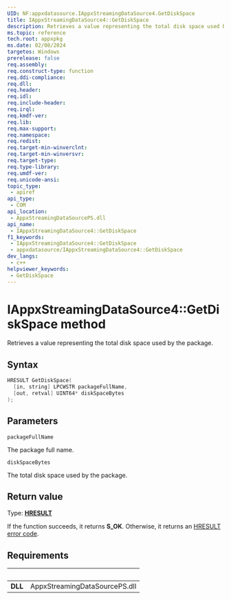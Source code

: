 ```yaml
---
UID: NF:appxdatasource.IAppxStreamingDataSource4.GetDiskSpace
title: IAppxStreamingDataSource4::GetDiskSpace
description: Retrieves a value representing the total disk space used by the package.
ms.topic: reference
tech.root: appxpkg
ms.date: 02/08/2024
targetos: Windows
prerelease: false
req.assembly: 
req.construct-type: function
req.ddi-compliance: 
req.dll: 
req.header: 
req.idl: 
req.include-header: 
req.irql: 
req.kmdf-ver: 
req.lib: 
req.max-support: 
req.namespace: 
req.redist: 
req.target-min-winverclnt: 
req.target-min-winversvr: 
req.target-type: 
req.type-library: 
req.umdf-ver: 
req.unicode-ansi: 
topic_type:
 - apiref
api_type:
 - COM
api_location:
 - AppxStreamingDataSourcePS.dll
api_name:
 - IAppxStreamingDataSource4::GetDiskSpace
f1_keywords:
 - IAppxStreamingDataSource4::GetDiskSpace
 - appxdatasource/IAppxStreamingDataSource4::GetDiskSpace
dev_langs:
 - c++
helpviewer_keywords:
 - GetDiskSpace
---
```


# IAppxStreamingDataSource4::GetDiskSpace method

Retrieves a value representing the total disk space used by the package.

## Syntax

```cpp
HRESULT GetDiskSpace(
  [in, string] LPCWSTR packageFullName,
  [out, retval] UINT64* diskSpaceBytes
);
```

## Parameters

`packageFullName`

The package full name.

`diskSpaceBytes`

The total disk space used by the package.

## Return value

Type: **[HRESULT](/windows/win32/com/structure-of-com-error-codes)**

If the function succeeds, it returns **S_OK**. Otherwise, it returns an [HRESULT](/windows/win32/com/structure-of-com-error-codes) [error code](/windows/desktop/com/com-error-codes-10).

## Requirements

| &nbsp; | &nbsp; |
| ---- |:---- |
| **DLL** | AppxStreamingDataSourcePS.dll |
